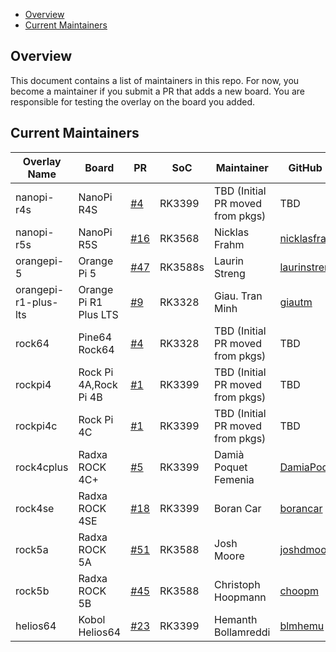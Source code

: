 - [Overview](#overview)
- [Current Maintainers](#current-maintainers)

## Overview

This document contains a list of maintainers in this repo. For now, you become a maintainer if you submit a PR that adds a new board. You are responsible for testing the overlay on the board you added.

## Current Maintainers

| Overlay Name         | Board                 | PR                                                        | SoC     | Maintainer                       | GitHub ID                                       |
| -------------------- | --------------------- | --------------------------------------------------------- | ------- | -------------------------------- | ----------------------------------------------- |
| nanopi-r4s           | NanoPi R4S            | [#4](https://github.com/siderolabs/sbc-rockchip/pull/4)   | RK3399  | TBD (Initial PR moved from pkgs) | TBD                                             |
| nanopi-r5s           | NanoPi R5S            | [#16](https://github.com/siderolabs/sbc-rockchip/pull/16) | RK3568  | Nicklas Frahm                    | [nicklasfrahm](https://github.com/nicklasfrahm) |
| orangepi-5           | Orange Pi 5           | [#47](https://github.com/siderolabs/sbc-rockchip/pull/47) | RK3588s | Laurin Streng                    | [laurinstreng](https://github.com/LaurinStreng) |
| orangepi-r1-plus-lts | Orange Pi R1 Plus LTS | [#9](https://github.com/siderolabs/sbc-rockchip/pull/9)   | RK3328  | Giau. Tran Minh                  | [giautm](https://github.com/giautm)             |
| rock64               | Pine64 Rock64         | [#4](https://github.com/siderolabs/sbc-rockchip/pull/4)   | RK3328  | TBD (Initial PR moved from pkgs) | TBD                                             |
| rockpi4              | Rock Pi 4A,Rock Pi 4B | [#1](https://github.com/siderolabs/sbc-rockchip/pull/1)   | RK3399  | TBD (Initial PR moved from pkgs) | TBD                                             |
| rockpi4c             | Rock Pi 4C            | [#1](https://github.com/siderolabs/sbc-rockchip/pull/1)   | RK3399  | TBD (Initial PR moved from pkgs) | TBD                                             |
| rock4cplus           | Radxa ROCK 4C+        | [#5](https://github.com/siderolabs/sbc-rockchip/pull/5)   | RK3399  | Damià Poquet Femenia             | [DamiaPoquet](https://github.com/DamiaPoquet)   |
| rock4se              | Radxa ROCK 4SE        | [#18](https://github.com/siderolabs/sbc-rockchip/pull/18) | RK3399  | Boran Car                        | [borancar](https://github.com/borancar)         |
| rock5a               | Radxa ROCK 5A         | [#51](https://github.com/siderolabs/sbc-rockchip/pull/51) | RK3588  | Josh Moore               | [joshdmoore](https://github.com/joshdmoore)             |
| rock5b               | Radxa ROCK 5B         | [#45](https://github.com/siderolabs/sbc-rockchip/pull/45) | RK3588  | Christoph Hoopmann               | [choopm](https://github.com/choopm)             |
| helios64             | Kobol Helios64        | [#23](https://github.com/siderolabs/sbc-rockchip/pull/23) | RK3399  | Hemanth Bollamreddi              | [blmhemu](https://github.com/blmhemu)           |
